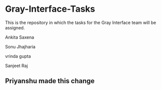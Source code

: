 # Gray-Interface-Tasks
This is the repository in which the tasks for the Gray Interface team will be assigned.


Ankita Saxena

Sonu Jhajharia

vrinda gupta



Sanjeet Raj
## Priyanshu made this change

